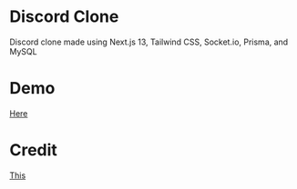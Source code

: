 # Discord Clone

Discord clone made using Next.js 13, Tailwind CSS, Socket.io, Prisma, and MySQL

# Demo

[Here](https://dclone.netlify.app)

# Credit

[This](https://www.youtube.com/watch?v=ZbX4Ok9YX94)
